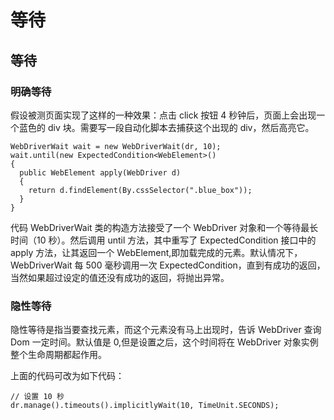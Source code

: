 # 等待

## 等待

### 明确等待

假设被测页面实现了这样的一种效果：点击 click 按钮 4 秒钟后，页面上会出现一个蓝色的 div 块。需要写一段自动化脚本去捕获这个出现的 div，然后高亮它。

```
WebDriverWait wait = new WebDriverWait(dr, 10);
wait.until(new ExpectedCondition<WebElement>() 
{
  public WebElement apply(WebDriver d) 
  {
    return d.findElement(By.cssSelector(".blue_box"));
  }
} 
```

代码 WebDriverWait 类的构造方法接受了一个 WebDriver 对象和一个等待最长时间（10 秒）。然后调用 until 方法，其中重写了 ExpectedCondition 接口中的 apply 方法，让其返回一个 WebElement,即加载完成的元素。默认情况下，WebDriverWait 每 500 毫秒调用一次 ExpectedCondition，直到有成功的返回，当然如果超过设定的值还没有成功的返回，将抛出异常。

### 隐性等待

隐性等待是指当要查找元素，而这个元素没有马上出现时，告诉 WebDriver 查询 Dom 一定时间。默认值是 0,但是设置之后，这个时间将在 WebDriver 对象实例整个生命周期都起作用。

上面的代码可改为如下代码：

```
// 设置 10 秒
dr.manage().timeouts().implicitlyWait(10, TimeUnit.SECONDS); 
```